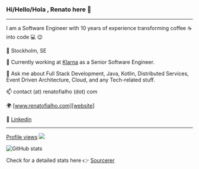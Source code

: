 ### Hi/Hello/Hola , Renato here 👋

---

  I am a Software Engineer with 10 years of experience transforming coffee ☕ into code 💻 :wink:
  
  📍 Stockholm, SE
  
  🔭 Currently working at [Klarna](http://www.klarna.com) as a Senior Software Engineer.

  💬 Ask me about Full Stack Development, Java, Kotlin, Distributed Services, Event Driven Architecture, Cloud, and any Tech-related stuff.
  
  📫 contact (at) renatofialho (dot) com
  
  🌍 [www.renatofialho.com][website]
  
  💼 [Linkedin][linkedin]

---
 
 [Profile views](https://gpvc.arturio.dev/fialhorenato)  <img src="https://img.shields.io/github/followers/fialhorenato?label=Follow" style=" float:left, margin-right:10px" />
 

![GitHub stats](https://github-readme-stats.vercel.app/api?username=fialhorenato&show_icons=true&hide_border=true)

Check for a detailed stats here :point_right: [Sourcerer](https://sourcerer.io/fialhorenato)

[website]: https://renatofialho.com
[linkedin]: https://www.linkedin.com/in/renatofialho
